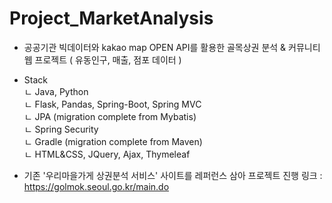 # Project_MarketAnalysis

- 공공기관 빅데이터와 kakao map OPEN API를 활용한 골목상권 분석 & 커뮤니티 웹 프로젝트
  ( 유동인구, 매출, 점포 데이터 )
  
- Stack  
ㄴ Java, Python  
ㄴ Flask, Pandas, Spring-Boot, Spring MVC  
ㄴ JPA (migration complete from Mybatis)  
ㄴ Spring Security  
ㄴ Gradle (migration complete from Maven)  
ㄴ HTML&CSS, JQuery, Ajax, Thymeleaf  
  
- 기존 '우리마을가게 상권분석 서비스' 사이트를 레퍼런스 삼아 프로젝트 진행
  링크 : https://golmok.seoul.go.kr/main.do
